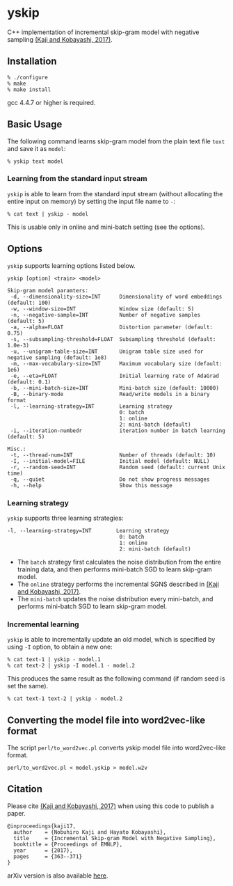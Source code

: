 # yskip

C++ implementation of incremental skip-gram model with negative sampling [(Kaji and Kobayashi, 2017)](http://aclweb.org/anthology/D17-1037).

## Installation

```
% ./configure
% make
% make install
```

gcc 4.4.7 or higher is required.


## Basic Usage

The following command learns skip-gram model from the plain text file `text` and save it as `model`:
```   
% yskip text model
```

### Learning from the standard input stream

`yskip` is able to learn from the standard input stream (without allocating the entire input on memory) by setting the input file name to `-`:
```   
% cat text | yskip - model
```
This is usable only in online and mini-batch setting (see the options).


## Options

`yskip` supports learning options listed below.

```
yskip [option] <train> <model>

Skip-gram model paramters:
 -d, --dimensionality-size=INT      Dimensionality of word embeddings (default: 100)
 -w, --window-size=INT              Window size (default: 5)
 -n, --negative-sample=INT          Number of negative samples (default: 5)
 -a, --alpha=FLOAT                  Distortion parameter (default: 0.75)
 -s, --subsampling-threshold=FLOAT  Subsampling threshold (default: 1.0e-3)
 -u, --unigram-table-size=INT       Unigram table size used for negative sampling (default: 1e8)
 -m, --max-vocabulary-size=INT      Maximum vocabulary size (default: 1e6)
 -e, --eta=FLOAT                    Initial learning rate of AdaGrad (default: 0.1)
 -b, --mini-batch-size=INT          Mini-batch size (default: 10000)
 -B, --binary-mode                  Read/write models in a binary format
 -l, --learning-strategy=INT        Learning strategy
                                    0: batch
                                    1: online
                                    2: mini-batch (default)
 -i, --iteration-numbedr            iteration number in batch learning (default: 5)

Misc.:
 -t, --thread-num=INT               Number of threads (default: 10)
 -I, --initial-model=FILE           Initial model (default: NULL)
 -r, --random-seed=INT              Random seed (default: current Unix time)
 -q, --quiet                        Do not show progress messages
 -h, --help                         Show this message
```

 
### Learning strategy

`yskip` supports three learning strategies:
```
-l, --learning-strategy=INT        Learning strategy
                                    0: batch
                                    1: online
                                    2: mini-batch (default)
```

- The `batch` strategy first calculates the noise distribution from the entire training data, and then performs mini-batch SGD to learn skip-gram model.
- The `online` strategy performs the incremental SGNS described in [(Kaji and Kobayashi, 2017)](http://aclweb.org/anthology/D17-1037).
- The `mini-batch` updates the noise distribution every mini-batch, and performs mini-batch SGD to learn skip-gram model.


### Incremental learning

`yskip` is able to incrementally update an old model, which is specified by using `-I` option, to obtain a new one:
```
% cat text-1 | yskip - model.1
% cat text-2 | yskip -I model.1 - model.2
```
This produces the same result as the following command (if random seed is set the same).
```
% cat text-1 text-2 | yskip - model.2
```


## Converting the model file into word2vec-like format

The script `perl/to_word2vec.pl` converts yskip model file into word2vec-like format.
```   
perl/to_word2vec.pl < model.yskip > model.w2v
```


## Citation

Please cite [(Kaji and Kobayashi, 2017)](http://aclweb.org/anthology/D17-1037) when using this code to publish a paper.

```
@inproceedings{kaji17,
  author    = {Nobuhiro Kaji and Hayato Kobayashi},
  title     = {Incremental Skip-gram Model with Negative Sampling},
  booktitle = {Proceedings of EMNLP},
  year      = {2017},
  pages     = {363--371}
}
```

arXiv version is also available [here](https://arxiv.org/abs/1704.03956).
